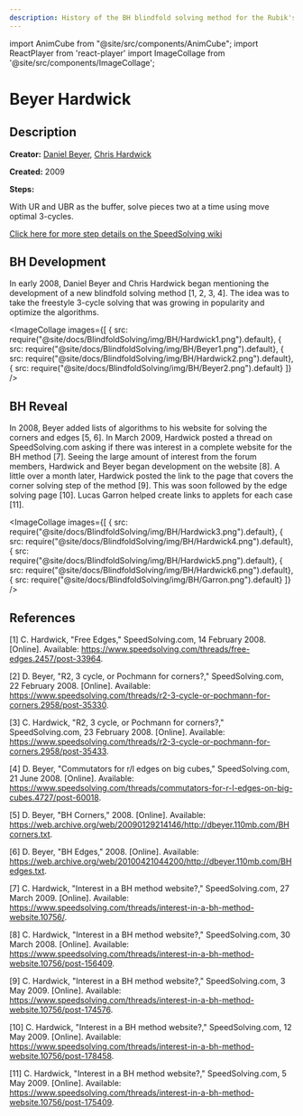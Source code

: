 ```yaml
---
description: History of the BH blindfold solving method for the Rubik's Cube.
---
```


import AnimCube from "@site/src/components/AnimCube";
import ReactPlayer from 'react-player'
import ImageCollage from '@site/src/components/ImageCollage';

# Beyer Hardwick

<AnimCube params="config=../../ReconstructionConfig.txt &initmove=B U2 R' D2 L F2 D2 U2 L' B2 D2 R B' U F' U' F2 U' R F'&move={Scramble: B U2 R' D2 L F2 D2 U2 L' B2 D2 R B' U F' U' F2 U' R F'}{UBR-LDB-BDR: D' B U B' D B U' B'}D' B U B' D B U' B'.{UBR-LBU-FUR: U F U' B' U F' U' B}U F U' B' U F' U' B.{UBR-LUF-DLF: F' D' B2 D F D' B2 D}F' D' B2 D F D' B2 D.{UBR-FRD-LUF: U R' F L2 F' R F L2 F' U'}U R' F L2 F' R F L2 F' U'.{UR-UL-RF: U2 L E' L' U2 L E L'}U2 L E' L' U2 L E L'.{UR-UF-DB: M2 D' R2 D M2 D' R2 D}M2 D' R2 D M2 D' R2 D.{UR-UB-RF: U' B E2 B' U B E2 B'}U' B E2 B' U B E2 B'.{UR-DR-BR: F' U' B U S' U' B' U f}F' U' B U S' U' B' U f.{UR-DL-FL: R' F2 R S2 R' F2 R S2}R' F2 R S2 R' F2 R S2.{UR-LU-DF: R' F' R S R' F R S'}R' F' R S R' F R S'.{UR-BL-FD: U M' U L U' M U L' U2}U M' U L U' M U L' U2" width="600px" height="400px" />

## Description

**Creator:** [Daniel Beyer](CubingContributors/MethodDevelopers.md#beyer-daniel), [Chris Hardwick](CubingContributors/MethodDevelopers.md#hardwick-chris)

**Created:** 2009

**Steps:**

With UR and UBR as the buffer, solve pieces two at a time using move optimal 3-cycles.

[Click here for more step details on the SpeedSolving wiki](https://www.speedsolving.com/wiki/index.php?title=Beyer-Hardwick_Method)

## BH Development

In early 2008, Daniel Beyer and Chris Hardwick began mentioning the development of a new blindfold solving method [1, 2, 3, 4]. The idea was to take the freestyle 3-cycle solving that was growing in popularity and optimize the algorithms.

<ImageCollage
images={[
{ src: require("@site/docs/BlindfoldSolving/img/BH/Hardwick1.png").default},
{ src: require("@site/docs/BlindfoldSolving/img/BH/Beyer1.png").default},
{ src: require("@site/docs/BlindfoldSolving/img/BH/Hardwick2.png").default},
{ src: require("@site/docs/BlindfoldSolving/img/BH/Beyer2.png").default}
]}
/>

## BH Reveal

In 2008, Beyer added lists of algorithms to his website for solving the corners and edges [5, 6]. In March 2009, Hardwick posted a thread on SpeedSolving.com asking if there was interest in a complete website for the BH method [7]. Seeing the large amount of interest from the forum members, Hardwick and Beyer began development on the website [8]. A little over a month later, Hardwick posted the link to the page that covers the corner solving step of the method [9]. This was soon followed by the edge solving page [10]. Lucas Garron helped create links to applets for each case [11].

<ImageCollage
images={[
{ src: require("@site/docs/BlindfoldSolving/img/BH/Hardwick3.png").default},
{ src: require("@site/docs/BlindfoldSolving/img/BH/Hardwick4.png").default},
{ src: require("@site/docs/BlindfoldSolving/img/BH/Hardwick5.png").default},
{ src: require("@site/docs/BlindfoldSolving/img/BH/Hardwick6.png").default},
{ src: require("@site/docs/BlindfoldSolving/img/BH/Garron.png").default}
]}
/>

## References

[1] C. Hardwick, "Free Edges," SpeedSolving.com, 14 February 2008. [Online]. Available: https://www.speedsolving.com/threads/free-edges.2457/post-33964.

[2] D. Beyer, "R2, 3 cycle, or Pochmann for corners?," SpeedSolving.com, 22 February 2008. [Online]. Available: https://www.speedsolving.com/threads/r2-3-cycle-or-pochmann-for-corners.2958/post-35330.

[3] C. Hardwick, "R2, 3 cycle, or Pochmann for corners?," SpeedSolving.com, 23 February 2008. [Online]. Available: https://www.speedsolving.com/threads/r2-3-cycle-or-pochmann-for-corners.2958/post-35433.

[4] D. Beyer, "Commutators for r/l edges on big cubes," SpeedSolving.com, 21 June 2008. [Online]. Available: https://www.speedsolving.com/threads/commutators-for-r-l-edges-on-big-cubes.4727/post-60018.

[5] D. Beyer, "BH Corners," 2008. [Online]. Available: https://web.archive.org/web/20090129214146/http://dbeyer.110mb.com/BHcorners.txt.

[6] D. Beyer, "BH Edges," 2008. [Online]. Available: https://web.archive.org/web/20100421044200/http://dbeyer.110mb.com/BHedges.txt.

[7] C. Hardwick, "Interest in a BH method website?," SpeedSolving.com, 27 March 2009. [Online]. Available: https://www.speedsolving.com/threads/interest-in-a-bh-method-website.10756/.

[8] C. Hardwick, "Interest in a BH method website?," SpeedSolving.com, 30 March 2008. [Online]. Available: https://www.speedsolving.com/threads/interest-in-a-bh-method-website.10756/post-156409.

[9] C. Hardwick, "Interest in a BH method website?," SpeedSolving.com, 3 May 2009. [Online]. Available: https://www.speedsolving.com/threads/interest-in-a-bh-method-website.10756/post-174576.

[10] C. Hardwick, "Interest in a BH method website?," SpeedSolving.com, 12 May 2009. [Online]. Available: https://www.speedsolving.com/threads/interest-in-a-bh-method-website.10756/post-178458.

[11] C. Hardwick, "Interest in a BH method website?," SpeedSolving.com, 5 May 2009. [Online]. Available: https://www.speedsolving.com/threads/interest-in-a-bh-method-website.10756/post-175409.
